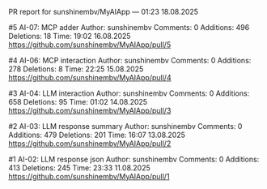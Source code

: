 PR report for sunshinembv/MyAIApp — 01:23 18.08.2025

#5  AI-07: MCP adder
Author: sunshinembv
Comments: 0  Additions: 496  Deletions: 18
Time: 19:02 16.08.2025
https://github.com/sunshinembv/MyAIApp/pull/5

#4  AI-06: MCP interaction
Author: sunshinembv
Comments: 0  Additions: 278  Deletions: 8
Time: 22:25 15.08.2025
https://github.com/sunshinembv/MyAIApp/pull/4

#3  AI-04: LLM interaction
Author: sunshinembv
Comments: 0  Additions: 658  Deletions: 95
Time: 01:02 14.08.2025
https://github.com/sunshinembv/MyAIApp/pull/3

#2  AI-03: LLM response summary
Author: sunshinembv
Comments: 0  Additions: 479  Deletions: 201
Time: 16:07 13.08.2025
https://github.com/sunshinembv/MyAIApp/pull/2

#1  AI-02: LLM response json
Author: sunshinembv
Comments: 0  Additions: 413  Deletions: 245
Time: 23:33 11.08.2025
https://github.com/sunshinembv/MyAIApp/pull/1